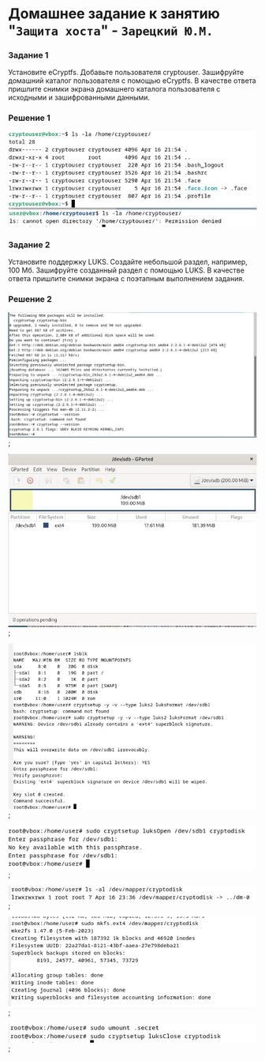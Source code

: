 # Домашнее задание к занятию "`Защита хоста`" - `Зарецкий Ю.М.`


### Задание 1

Установите eCryptfs.
Добавьте пользователя cryptouser.
Зашифруйте домашний каталог пользователя с помощью eCryptfs.
В качестве ответа пришлите снимки экрана домашнего каталога пользователя с исходными и зашифрованными данными.

### Решение 1

![1](https://github.com/daroutine/protectionhosts/blob/main/1.jpg)
![2](https://github.com/daroutine/protectionhosts/blob/main/2.jpg)

### Задание 2

Установите поддержку LUKS.
Создайте небольшой раздел, например, 100 Мб.
Зашифруйте созданный раздел с помощью LUKS.
В качестве ответа пришлите снимки экрана с поэтапным выполнением задания.

### Решение 2
![1](https://github.com/daroutine/protectionhosts/blob/main/2b.jpg);

![2](https://github.com/daroutine/protectionhosts/blob/main/3b.jpg);

![3](https://github.com/daroutine/protectionhosts/blob/main/4b.jpg);

![4](https://github.com/daroutine/protectionhosts/blob/main/5b.jpg);

![5](https://github.com/daroutine/protectionhosts/blob/main/6b.jpg);

![6](https://github.com/daroutine/protectionhosts/blob/main/7b.jpg);

![7](https://github.com/daroutine/protectionhosts/blob/main/8b.jpg);
